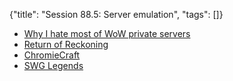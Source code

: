 {"title": "Session 88.5: Server emulation", "tags": []}
* [Why I hate most of WoW private servers](https://github.com/FrancescoBorzi/why-I-hate-wow-private-servers/blob/master/ENGLISH.md)
* [Return of Reckoning](https://www.returnofreckoning.com/)
* [ChromieCraft](https://www.chromiecraft.com/)
* [SWG Legends](https://swglegends.com/index.php)

